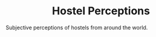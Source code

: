 <div align="center">
  <h1>Hostel Perceptions</div>
</div>

Subjective perceptions of hostels from around the world.
